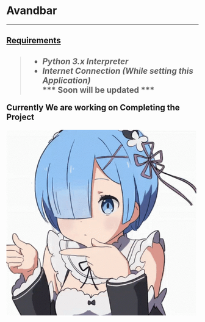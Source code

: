 <h1 title='ToolKit'>Avandbar</h1><hr>

<h2><u>Requirements</u><h2>

> * <i> Python 3.x Interpreter <br>
> * Internet Connection (While setting this Application)<br></i>
> *** Soon will be updated ***

**Currently We are working on Completing the Project**

<img src='https://github.com/RahulARanger/ToolKit/blob/master/Resources/Media/rem.gif'>
